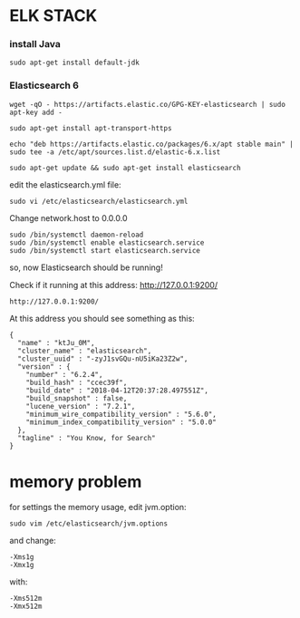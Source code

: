 # ELK STACK

### install Java
```
sudo apt-get install default-jdk
```

### Elasticsearch 6 
```
wget -qO - https://artifacts.elastic.co/GPG-KEY-elasticsearch | sudo apt-key add -
```

```
sudo apt-get install apt-transport-https
```

```
echo "deb https://artifacts.elastic.co/packages/6.x/apt stable main" | sudo tee -a /etc/apt/sources.list.d/elastic-6.x.list
```

```
sudo apt-get update && sudo apt-get install elasticsearch
```

edit the elasticsearch.yml file:

```
sudo vi /etc/elasticsearch/elasticsearch.yml
```

Change network.host to 0.0.0.0 

```
sudo /bin/systemctl daemon-reload
sudo /bin/systemctl enable elasticsearch.service
sudo /bin/systemctl start elasticsearch.service
```

so, now Elasticsearch should be running!

Check if it running at this address: http://127.0.0.1:9200/
```
http://127.0.0.1:9200/
```

At this address you should see something as this:
```
{
  "name" : "ktJu_0M",
  "cluster_name" : "elasticsearch",
  "cluster_uuid" : "-zyJ1svGQu-nU5iKa23Z2w",
  "version" : {
    "number" : "6.2.4",
    "build_hash" : "ccec39f",
    "build_date" : "2018-04-12T20:37:28.497551Z",
    "build_snapshot" : false,
    "lucene_version" : "7.2.1",
    "minimum_wire_compatibility_version" : "5.6.0",
    "minimum_index_compatibility_version" : "5.0.0"
  },
  "tagline" : "You Know, for Search"
}
```


# memory problem
for settings the memory usage, edit jvm.option:
```
sudo vim /etc/elasticsearch/jvm.options
```

and change:
```
-Xms1g
-Xmx1g
```
with:
```
-Xms512m
-Xmx512m

```

